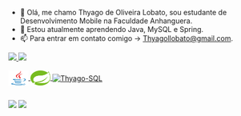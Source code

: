- 👋  Olá, me chamo Thyago de Oliveira Lobato, sou estudante de Desenvolvimento Mobile na Faculdade Anhanguera.
- 👀  Estou atualmente aprendendo Java, MySQL e Spring.
- 📫  Para entrar em contato comigo -> Thyagollobato@gmail.com.

<div>
  <a href="https://github.com/T-Lobato">
  <img height="180em" src="https://github-readme-stats.vercel.app/api?username=T-Lobato&show_icons=true&theme=dark&include_all_commits=true&count_private=true"/>
  <img height="180em" src="https://github-readme-stats.vercel.app/api/top-langs/?username=T-Lobato&layout=compact&langs_count=10&theme=dark"/>
</div>
  
<div style="display: inline_block"><br>
  <img align="center" alt="Thyago-Java" height="30" width="40" src="https://raw.githubusercontent.com/devicons/devicon/master/icons/java/java-original.svg">
  <img align="center" alt="Thyago-Spring" height="30" width="40" src="https://raw.githubusercontent.com/devicons/devicon/master/icons/spring/spring-original.svg">
  <img align="center" alt="Thyago-SQL" height="30" width="40" src="https://www.logo.wine/a/logo/MySQL/MySQL-Logo.wine.svg">
  </div>
  
  ##
  
  <div> 
  <a href = "mailto:thyagollobato@gmail.com"><img src="https://img.shields.io/badge/-Gmail-%23333?style=for-the-badge&logo=gmail&logoColor=white" target="_blank"></a>
  <a href="https://www.linkedin.com/in/thyago-lobato-bb9306105/" target="_blank"><img src="https://img.shields.io/badge/-LinkedIn-%230077B5?style=for-the-badge&logo=linkedin&logoColor=white" target="_blank"></a> 
</div>
